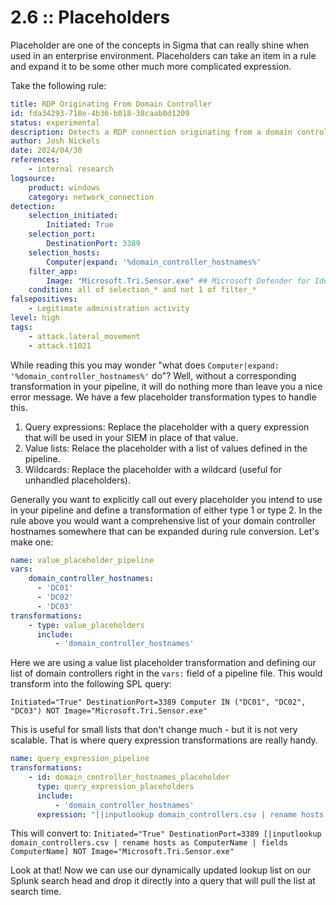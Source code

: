 # 2.6 :: Placeholders

Placeholder are one of the concepts in Sigma that can really shine when used in an enterprise environment. Placeholders can take an item in a rule and expand it to be some other much more complicated expression.

Take the following rule:

```yaml
title: RDP Originating From Domain Controller
id: fda34293-718e-4b36-b018-38caab0d1209
status: experimental
description: Detects a RDP connection originating from a domain controller
author: Josh Nickels
date: 2024/04/30
references:
    - internal research
logsource:
    product: windows
    category: network_connection
detection:
    selection_initiated:
        Initiated: True
    selection_port:
        DestinationPort: 3389
    selection_hosts:
        Computer|expand: '%domain_controller_hostnames%'
    filter_app:
        Image: "Microsoft.Tri.Sensor.exe" ## Microsoft Defender for Identity service makes port 3389 connections to hosts
    condition: all of selection_* and not 1 of filter_*
falsepositives:
    - Legitimate administration activity
level: high
tags:
    - attack.lateral_movement
    - attack.t1021
```

While reading this you may wonder "what does `Computer|expand: '%domain_controller_hostnames%'` do"? Well, without a corresponding transformation in your pipeline, it will do nothing more than leave you a nice error message. We have a few placeholder transformation types to handle this.

1. Query expressions: Replace the placeholder with a query expression that will be used in your SIEM in place of that value.
2. Value lists: Relace the placeholder with a list of values defined in the pipeline.
3. Wildcards: Replace the placeholder with a wildcard (useful for unhandled placeholders).

Generally you want to explicitly call out every placeholder you intend to use in your pipeline and define a transformation of either type 1 or type 2. In the rule above you would want a comprehensive list of your domain controller hostnames somewhere that can be expanded during rule conversion. Let's make one:

```yaml
name: value_placeholder_pipeline
vars:
    domain_controller_hostnames:
      - 'DC01'
      - 'DC02'
      - 'DC03'
transformations:
    - type: value_placeholders
      include:
          - 'domain_controller_hostnames'
```
Here we are using a value list placeholder transformation and defining our list of domain controllers right in the `vars:` field of a pipeline file. This would transform into the following SPL query:

`Initiated="True" DestinationPort=3389 Computer IN ("DC01", "DC02", "DC03") NOT Image="Microsoft.Tri.Sensor.exe"`


This is useful for small lists that don't change much - but it is not very scalable. That is where query expression transformations are really handy. 

```yaml
name: query_expression_pipeline
transformations:
    - id: domain_controller_hostnames_placeholder
      type: query_expression_placeholders
      include:
          - 'domain_controller_hostnames'
      expression: "[|inputlookup domain_controllers.csv | rename hosts as ComputerName | fields ComputerName]"
```
This will convert to:
`Initiated="True" DestinationPort=3389 [|inputlookup domain_controllers.csv | rename hosts as ComputerName | fields ComputerName] NOT Image="Microsoft.Tri.Sensor.exe"`

Look at that! Now we can use our dynamically updated lookup list on our Splunk search head and drop it directly into a query that will pull the list at search time.
